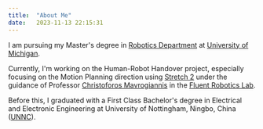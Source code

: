 ```yaml
---
title:  "About Me"
date:   2023-11-13 22:15:31
---
```

I am pursuing my Master's degree in [Robotics Department][Robotics] at [University of Michigan][Umich]. 

Currently, I'm working on the Human-Robot Handover project, especially focusing on the Motion Planning direction using [Stretch 2][Stretch] under the guidance of Professor [Christoforos Mavrogiannis][Chris] in the [Fluent Robotics Lab][Lab].

Before this, I graduated with a First Class Bachelor's degree in Electrical and Electronic Engineering at University of Nottingham, Ningbo, China ([UNNC][UNNC]).

[Robotics]: https://robotics.umich.edu/
[Umich]: https://umich.edu/
[Stretch]: https://hello-robot.com/stretch-2
[Chris]: https://robotics.umich.edu/profile/christoforos-mavrogiannis/
[Lab]: https://fluentrobotics.com/
[UNNC]: https://www.nottingham.edu.cn/en/